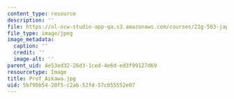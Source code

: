 ```yaml
---
content_type: resource
description: ''
file: https://ol-ocw-studio-app-qa.s3.amazonaws.com/courses/21g-503-japanese-iii-fall-2019/5bf9bb5420f5c2ab52fd57c055552e07_Prof_Aikawa.jpg
file_type: image/jpeg
image_metadata:
  caption: ''
  credit: ''
  image-alt: ''
parent_uid: 4e53ed32-26d3-1ced-4e6d-ed3f99127d69
resourcetype: Image
title: Prof_Aikawa.jpg
uid: 5bf9bb54-20f5-c2ab-52fd-57c055552e07
---
```

